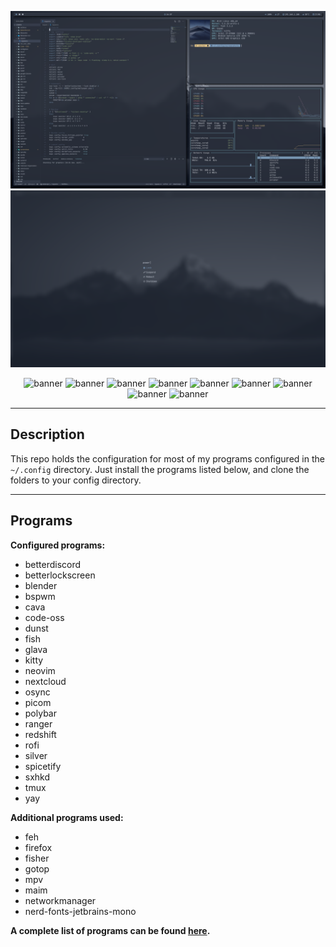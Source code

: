 <center>

![main](screenshots/main.png)
![power](screenshots/power.png)

![banner](https://img.shields.io/static/v1?label=WM&message=BSPWM&style=flat-square&colorA=434c5e&colorB=81a1c1)
![banner](https://img.shields.io/static/v1?label=Distro&message=Arch&style=flat-square&colorA=434c5e&colorB=81a1c1)
![banner](https://img.shields.io/static/v1?label=Theme&message=Nord&style=flat-square&colorA=434c5e&colorB=81a1c1)
![banner](https://img.shields.io/static/v1?label=Bar&message=Polybar&style=flat-square&colorA=434c5e&colorB=81a1c1)
![banner](https://img.shields.io/static/v1?label=Menu&message=Rofi&style=flat-square&colorA=434c5e&colorB=81a1c1)
![banner](https://img.shields.io/static/v1?label=Font&message=JetBrainsMono&style=flat-square&colorA=434c5e&colorB=81a1c1)
![banner](https://img.shields.io/static/v1?label=Term&message=Kitty&style=flat-square&colorA=434c5e&colorB=81a1c1)
![banner](https://img.shields.io/static/v1?label=Shell&message=Fish&style=flat-square&colorA=434c5e&colorB=81a1c1)
![banner](https://img.shields.io/static/v1?label=Editor&message=Neovim&style=flat-square&colorA=434c5e&colorB=81a1c1)

</center>

---
## **Description**

This repo holds the configuration for most of my programs configured in the `~/.config` directory. Just install the programs listed below, and clone the folders to your config directory. 

---
## **Programs**

**Configured programs:**
- betterdiscord
- betterlockscreen
- blender
- bspwm
- cava
- code-oss
- dunst
- fish
- glava
- kitty
- neovim
- nextcloud
- osync
- picom
- polybar
- ranger
- redshift
- rofi
- silver
- spicetify
- sxhkd
- tmux
- yay

 
**Additional programs used:**
- feh
- firefox
- fisher
- gotop
- mpv
- maim
- networkmanager
- nerd-fonts-jetbrains-mono

**A complete list of programs can be found [here](pkglist.txt).**

